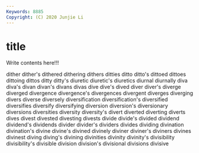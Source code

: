 ```yaml
---
Keywords: 8885
Copyright: (C) 2020 Junjie Li
---
```


# title

Write contents here!!!

dither 
dither's 
dithered 
dithering
dithers 
ditties 
ditto 
ditto's 
dittoed 
dittoes 
dittoing 
dittos 
ditty 
ditty's
diuretic 
diuretic's 
diuretics 
diurnal 
diurnally 
diva 
diva's 
divan 
divan's 
divans
divas 
dive 
dive's 
dived 
diver 
diver's 
diverge 
diverged 
divergence 
divergence's
divergences 
divergent 
diverges 
diverging 
divers 
diverse 
diversely 
diversification 
diversification's 
diversified
diversifies 
diversify 
diversifying 
diversion 
diversion's 
diversionary 
diversions 
diversities 
diversity 
diversity's
divert 
diverted 
diverting 
diverts 
dives 
divest 
divested 
divesting 
divests 
divide
divide's 
divided 
dividend 
dividend's 
dividends 
divider 
divider's 
dividers 
divides 
dividing
divination 
divination's 
divine 
divine's 
divined 
divinely 
diviner 
diviner's 
diviners 
divines
divinest 
diving 
diving's 
divining 
divinities 
divinity 
divinity's 
divisibility 
divisibility's 
divisible
division 
division's 
divisional 
divisions 
divisive 
